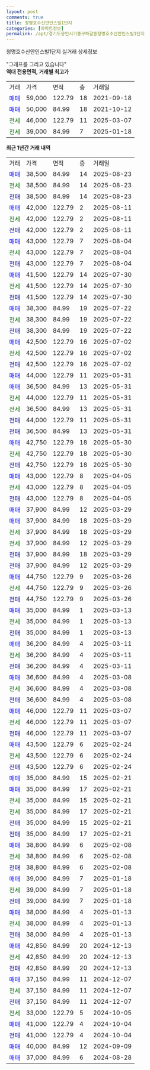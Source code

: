 ```yaml
---
layout: post
comments: true
title: 청명호수신안인스빌1단지
categories: [아파트정보]
permalink: /apt/경기도용인시기흥구하갈동청명호수신안인스빌1단지
---
```


청명호수신안인스빌1단지 실거래 상세정보

<script type="text/javascript">
  google.charts.load('current', {'packages':['line', 'corechart']});
  google.charts.setOnLoadCallback(drawChart);

  function drawChart() {
    var data = new google.visualization.DataTable();
    data.addColumn('date', '거래일');
    data.addColumn('number', "매매");
    data.addColumn('number', "전세");
    data.addColumn('number', "전매");

    data.addRows([[new Date(Date.parse("2025-08-23")), 38500, null, null], [new Date(Date.parse("2025-08-23")), null, 38500, null], [new Date(Date.parse("2025-08-23")), null, null, 38500], [new Date(Date.parse("2025-08-11")), 42000, null, null], [new Date(Date.parse("2025-08-11")), null, 42000, null], [new Date(Date.parse("2025-08-11")), null, null, 42000], [new Date(Date.parse("2025-08-04")), 43000, null, null], [new Date(Date.parse("2025-08-04")), null, 43000, null], [new Date(Date.parse("2025-08-04")), null, null, 43000], [new Date(Date.parse("2025-07-30")), 41500, null, null], [new Date(Date.parse("2025-07-30")), null, 41500, null], [new Date(Date.parse("2025-07-30")), null, null, 41500], [new Date(Date.parse("2025-07-22")), 38300, null, null], [new Date(Date.parse("2025-07-22")), null, 38300, null], [new Date(Date.parse("2025-07-22")), null, null, 38300], [new Date(Date.parse("2025-07-02")), 42500, null, null], [new Date(Date.parse("2025-07-02")), null, 42500, null], [new Date(Date.parse("2025-07-02")), null, null, 42500], [new Date(Date.parse("2025-05-31")), 44000, null, null], [new Date(Date.parse("2025-05-31")), 36500, null, null], [new Date(Date.parse("2025-05-31")), null, 44000, null], [new Date(Date.parse("2025-05-31")), null, 36500, null], [new Date(Date.parse("2025-05-31")), null, null, 44000], [new Date(Date.parse("2025-05-31")), null, null, 36500], [new Date(Date.parse("2025-05-30")), 42750, null, null], [new Date(Date.parse("2025-05-30")), null, 42750, null], [new Date(Date.parse("2025-05-30")), null, null, 42750], [new Date(Date.parse("2025-04-05")), 43000, null, null], [new Date(Date.parse("2025-04-05")), null, 43000, null], [new Date(Date.parse("2025-04-05")), null, null, 43000], [new Date(Date.parse("2025-03-29")), 37900, null, null], [new Date(Date.parse("2025-03-29")), 37900, null, null], [new Date(Date.parse("2025-03-29")), null, 37900, null], [new Date(Date.parse("2025-03-29")), null, 37900, null], [new Date(Date.parse("2025-03-29")), null, null, 37900], [new Date(Date.parse("2025-03-29")), null, null, 37900], [new Date(Date.parse("2025-03-26")), 44750, null, null], [new Date(Date.parse("2025-03-26")), null, 44750, null], [new Date(Date.parse("2025-03-26")), null, null, 44750], [new Date(Date.parse("2025-03-13")), 35000, null, null], [new Date(Date.parse("2025-03-13")), null, 35000, null], [new Date(Date.parse("2025-03-13")), null, null, 35000], [new Date(Date.parse("2025-03-11")), 36200, null, null], [new Date(Date.parse("2025-03-11")), null, 36200, null], [new Date(Date.parse("2025-03-11")), null, null, 36200], [new Date(Date.parse("2025-03-08")), 36600, null, null], [new Date(Date.parse("2025-03-08")), null, 36600, null], [new Date(Date.parse("2025-03-08")), null, null, 36600], [new Date(Date.parse("2025-03-07")), 46000, null, null], [new Date(Date.parse("2025-03-07")), null, 46000, null], [new Date(Date.parse("2025-03-07")), null, null, 46000], [new Date(Date.parse("2025-02-24")), 43500, null, null], [new Date(Date.parse("2025-02-24")), null, 43500, null], [new Date(Date.parse("2025-02-24")), null, null, 43500], [new Date(Date.parse("2025-02-21")), 35000, null, null], [new Date(Date.parse("2025-02-21")), 35000, null, null], [new Date(Date.parse("2025-02-21")), null, 35000, null], [new Date(Date.parse("2025-02-21")), null, 35000, null], [new Date(Date.parse("2025-02-21")), null, null, 35000], [new Date(Date.parse("2025-02-21")), null, null, 35000], [new Date(Date.parse("2025-02-08")), 38800, null, null], [new Date(Date.parse("2025-02-08")), null, 38800, null], [new Date(Date.parse("2025-02-08")), null, null, 38800], [new Date(Date.parse("2025-01-18")), 39000, null, null], [new Date(Date.parse("2025-01-18")), null, 39000, null], [new Date(Date.parse("2025-01-18")), null, null, 39000], [new Date(Date.parse("2025-01-13")), 38000, null, null], [new Date(Date.parse("2025-01-13")), null, 38000, null], [new Date(Date.parse("2025-01-13")), null, null, 38000], [new Date(Date.parse("2024-12-13")), 42850, null, null], [new Date(Date.parse("2024-12-13")), null, 42850, null], [new Date(Date.parse("2024-12-13")), null, null, 42850], [new Date(Date.parse("2024-12-07")), 37150, null, null], [new Date(Date.parse("2024-12-07")), null, 37150, null], [new Date(Date.parse("2024-12-07")), null, null, 37150], [new Date(Date.parse("2024-10-05")), null, 33000, null], [new Date(Date.parse("2024-10-04")), 41000, null, null], [new Date(Date.parse("2024-10-04")), null, null, 41000], [new Date(Date.parse("2024-09-09")), 40000, null, null], [new Date(Date.parse("2024-08-28")), 37000, null, null]]);

    var options = {
      hAxis: {
        format: 'yyyy/MM/dd'
      },    
      lineWidth: 0,
      pointsVisible: true,    
      title: '최근 1년간 유형별 실거래가 분포',
      legend: { position: 'bottom' }
    };

    var formatter = new google.visualization.NumberFormat({pattern:'###,###'} );
    formatter.format(data, 1);
    formatter.format(data, 2);
    
    setTimeout(function() {
        var chart = new google.visualization.LineChart(document.getElementById('columnchart_material'));
        chart.draw(data, (options));
        document.getElementById('loading').style.display = 'none';
    }, 200);
  }
</script>


<div id="loading" style="z-index:20; display: block; margin-left: 0px">"그래프를 그리고 있습니다"</div>
<div id="columnchart_material" style="width: 95%; margin-left: 0px; display: block"></div>
<!-- contents start -->
<b>역대 전용면적, 거래별 최고가</b>
<table class="sortable">
    <tr>
      <td>거래</td>
      <td>가격</td>
      <td>면적</td>
      <td>층</td>
      <td>거래일</td>
    </tr>
        <tr>
          <td><a style="color: blue">매매</a></td>
          <td>59,000</td>
          <td>122.79</td>
          <td>18</td>
          <td>2021-09-18</td>
        </tr>            <tr>
          <td><a style="color: blue">매매</a></td>
          <td>50,000</td>
          <td>84.99</td>
          <td>18</td>
          <td>2021-10-12</td>
        </tr>        
        <tr>
              <td><a style="color: darkgreen">전세</a></td>
              <td>46,000</td>
              <td>122.79</td>
              <td>11</td>
              <td>2025-03-07</td>
            </tr>            <tr>
              <td><a style="color: darkgreen">전세</a></td>
              <td>39,000</td>
              <td>84.99</td>
              <td>7</td>
              <td>2025-01-18</td>
            </tr>        
    
</table>

<b>최근 1년간 거래 내역</b>

<table class="sortable">
    <tr>
      <td>거래</td>
      <td>가격</td>
      <td>면적</td>
      <td>층</td>
      <td>거래일</td>
    </tr>
    <tr>
      <td><a style="color: blue">매매</a></td>
      <td>38,500</td>
      <td>84.99</td>
      <td>14</td>
      <td>2025-08-23</td>
    </tr>          <tr>
      <td><a style="color: darkgreen">전세</a></td>
      <td>38,500</td>
      <td>84.99</td>
      <td>14</td>
      <td>2025-08-23</td>
    </tr>          <tr>
      <td><a style="color: darkblue">전매</a></td>
      <td>38,500</td>
      <td>84.99</td>
      <td>14</td>
      <td>2025-08-23</td>
    </tr>          <tr>
      <td><a style="color: blue">매매</a></td>
      <td>42,000</td>
      <td>122.79</td>
      <td>2</td>
      <td>2025-08-11</td>
    </tr>          <tr>
      <td><a style="color: darkgreen">전세</a></td>
      <td>42,000</td>
      <td>122.79</td>
      <td>2</td>
      <td>2025-08-11</td>
    </tr>          <tr>
      <td><a style="color: darkblue">전매</a></td>
      <td>42,000</td>
      <td>122.79</td>
      <td>2</td>
      <td>2025-08-11</td>
    </tr>          <tr>
      <td><a style="color: blue">매매</a></td>
      <td>43,000</td>
      <td>122.79</td>
      <td>7</td>
      <td>2025-08-04</td>
    </tr>          <tr>
      <td><a style="color: darkgreen">전세</a></td>
      <td>43,000</td>
      <td>122.79</td>
      <td>7</td>
      <td>2025-08-04</td>
    </tr>          <tr>
      <td><a style="color: darkblue">전매</a></td>
      <td>43,000</td>
      <td>122.79</td>
      <td>7</td>
      <td>2025-08-04</td>
    </tr>          <tr>
      <td><a style="color: blue">매매</a></td>
      <td>41,500</td>
      <td>122.79</td>
      <td>14</td>
      <td>2025-07-30</td>
    </tr>          <tr>
      <td><a style="color: darkgreen">전세</a></td>
      <td>41,500</td>
      <td>122.79</td>
      <td>14</td>
      <td>2025-07-30</td>
    </tr>          <tr>
      <td><a style="color: darkblue">전매</a></td>
      <td>41,500</td>
      <td>122.79</td>
      <td>14</td>
      <td>2025-07-30</td>
    </tr>          <tr>
      <td><a style="color: blue">매매</a></td>
      <td>38,300</td>
      <td>84.99</td>
      <td>19</td>
      <td>2025-07-22</td>
    </tr>          <tr>
      <td><a style="color: darkgreen">전세</a></td>
      <td>38,300</td>
      <td>84.99</td>
      <td>19</td>
      <td>2025-07-22</td>
    </tr>          <tr>
      <td><a style="color: darkblue">전매</a></td>
      <td>38,300</td>
      <td>84.99</td>
      <td>19</td>
      <td>2025-07-22</td>
    </tr>          <tr>
      <td><a style="color: blue">매매</a></td>
      <td>42,500</td>
      <td>122.79</td>
      <td>16</td>
      <td>2025-07-02</td>
    </tr>          <tr>
      <td><a style="color: darkgreen">전세</a></td>
      <td>42,500</td>
      <td>122.79</td>
      <td>16</td>
      <td>2025-07-02</td>
    </tr>          <tr>
      <td><a style="color: darkblue">전매</a></td>
      <td>42,500</td>
      <td>122.79</td>
      <td>16</td>
      <td>2025-07-02</td>
    </tr>          <tr>
      <td><a style="color: blue">매매</a></td>
      <td>44,000</td>
      <td>122.79</td>
      <td>11</td>
      <td>2025-05-31</td>
    </tr>          <tr>
      <td><a style="color: blue">매매</a></td>
      <td>36,500</td>
      <td>84.99</td>
      <td>13</td>
      <td>2025-05-31</td>
    </tr>          <tr>
      <td><a style="color: darkgreen">전세</a></td>
      <td>44,000</td>
      <td>122.79</td>
      <td>11</td>
      <td>2025-05-31</td>
    </tr>          <tr>
      <td><a style="color: darkgreen">전세</a></td>
      <td>36,500</td>
      <td>84.99</td>
      <td>13</td>
      <td>2025-05-31</td>
    </tr>          <tr>
      <td><a style="color: darkblue">전매</a></td>
      <td>44,000</td>
      <td>122.79</td>
      <td>11</td>
      <td>2025-05-31</td>
    </tr>          <tr>
      <td><a style="color: darkblue">전매</a></td>
      <td>36,500</td>
      <td>84.99</td>
      <td>13</td>
      <td>2025-05-31</td>
    </tr>          <tr>
      <td><a style="color: blue">매매</a></td>
      <td>42,750</td>
      <td>122.79</td>
      <td>18</td>
      <td>2025-05-30</td>
    </tr>          <tr>
      <td><a style="color: darkgreen">전세</a></td>
      <td>42,750</td>
      <td>122.79</td>
      <td>18</td>
      <td>2025-05-30</td>
    </tr>          <tr>
      <td><a style="color: darkblue">전매</a></td>
      <td>42,750</td>
      <td>122.79</td>
      <td>18</td>
      <td>2025-05-30</td>
    </tr>          <tr>
      <td><a style="color: blue">매매</a></td>
      <td>43,000</td>
      <td>122.79</td>
      <td>8</td>
      <td>2025-04-05</td>
    </tr>          <tr>
      <td><a style="color: darkgreen">전세</a></td>
      <td>43,000</td>
      <td>122.79</td>
      <td>8</td>
      <td>2025-04-05</td>
    </tr>          <tr>
      <td><a style="color: darkblue">전매</a></td>
      <td>43,000</td>
      <td>122.79</td>
      <td>8</td>
      <td>2025-04-05</td>
    </tr>          <tr>
      <td><a style="color: blue">매매</a></td>
      <td>37,900</td>
      <td>84.99</td>
      <td>12</td>
      <td>2025-03-29</td>
    </tr>          <tr>
      <td><a style="color: blue">매매</a></td>
      <td>37,900</td>
      <td>84.99</td>
      <td>18</td>
      <td>2025-03-29</td>
    </tr>          <tr>
      <td><a style="color: darkgreen">전세</a></td>
      <td>37,900</td>
      <td>84.99</td>
      <td>18</td>
      <td>2025-03-29</td>
    </tr>          <tr>
      <td><a style="color: darkgreen">전세</a></td>
      <td>37,900</td>
      <td>84.99</td>
      <td>12</td>
      <td>2025-03-29</td>
    </tr>          <tr>
      <td><a style="color: darkblue">전매</a></td>
      <td>37,900</td>
      <td>84.99</td>
      <td>18</td>
      <td>2025-03-29</td>
    </tr>          <tr>
      <td><a style="color: darkblue">전매</a></td>
      <td>37,900</td>
      <td>84.99</td>
      <td>12</td>
      <td>2025-03-29</td>
    </tr>          <tr>
      <td><a style="color: blue">매매</a></td>
      <td>44,750</td>
      <td>122.79</td>
      <td>9</td>
      <td>2025-03-26</td>
    </tr>          <tr>
      <td><a style="color: darkgreen">전세</a></td>
      <td>44,750</td>
      <td>122.79</td>
      <td>9</td>
      <td>2025-03-26</td>
    </tr>          <tr>
      <td><a style="color: darkblue">전매</a></td>
      <td>44,750</td>
      <td>122.79</td>
      <td>9</td>
      <td>2025-03-26</td>
    </tr>          <tr>
      <td><a style="color: blue">매매</a></td>
      <td>35,000</td>
      <td>84.99</td>
      <td>1</td>
      <td>2025-03-13</td>
    </tr>          <tr>
      <td><a style="color: darkgreen">전세</a></td>
      <td>35,000</td>
      <td>84.99</td>
      <td>1</td>
      <td>2025-03-13</td>
    </tr>          <tr>
      <td><a style="color: darkblue">전매</a></td>
      <td>35,000</td>
      <td>84.99</td>
      <td>1</td>
      <td>2025-03-13</td>
    </tr>          <tr>
      <td><a style="color: blue">매매</a></td>
      <td>36,200</td>
      <td>84.99</td>
      <td>4</td>
      <td>2025-03-11</td>
    </tr>          <tr>
      <td><a style="color: darkgreen">전세</a></td>
      <td>36,200</td>
      <td>84.99</td>
      <td>4</td>
      <td>2025-03-11</td>
    </tr>          <tr>
      <td><a style="color: darkblue">전매</a></td>
      <td>36,200</td>
      <td>84.99</td>
      <td>4</td>
      <td>2025-03-11</td>
    </tr>          <tr>
      <td><a style="color: blue">매매</a></td>
      <td>36,600</td>
      <td>84.99</td>
      <td>4</td>
      <td>2025-03-08</td>
    </tr>          <tr>
      <td><a style="color: darkgreen">전세</a></td>
      <td>36,600</td>
      <td>84.99</td>
      <td>4</td>
      <td>2025-03-08</td>
    </tr>          <tr>
      <td><a style="color: darkblue">전매</a></td>
      <td>36,600</td>
      <td>84.99</td>
      <td>4</td>
      <td>2025-03-08</td>
    </tr>          <tr>
      <td><a style="color: blue">매매</a></td>
      <td>46,000</td>
      <td>122.79</td>
      <td>11</td>
      <td>2025-03-07</td>
    </tr>          <tr>
      <td><a style="color: darkgreen">전세</a></td>
      <td>46,000</td>
      <td>122.79</td>
      <td>11</td>
      <td>2025-03-07</td>
    </tr>          <tr>
      <td><a style="color: darkblue">전매</a></td>
      <td>46,000</td>
      <td>122.79</td>
      <td>11</td>
      <td>2025-03-07</td>
    </tr>          <tr>
      <td><a style="color: blue">매매</a></td>
      <td>43,500</td>
      <td>122.79</td>
      <td>6</td>
      <td>2025-02-24</td>
    </tr>          <tr>
      <td><a style="color: darkgreen">전세</a></td>
      <td>43,500</td>
      <td>122.79</td>
      <td>6</td>
      <td>2025-02-24</td>
    </tr>          <tr>
      <td><a style="color: darkblue">전매</a></td>
      <td>43,500</td>
      <td>122.79</td>
      <td>6</td>
      <td>2025-02-24</td>
    </tr>          <tr>
      <td><a style="color: blue">매매</a></td>
      <td>35,000</td>
      <td>84.99</td>
      <td>15</td>
      <td>2025-02-21</td>
    </tr>          <tr>
      <td><a style="color: blue">매매</a></td>
      <td>35,000</td>
      <td>84.99</td>
      <td>17</td>
      <td>2025-02-21</td>
    </tr>          <tr>
      <td><a style="color: darkgreen">전세</a></td>
      <td>35,000</td>
      <td>84.99</td>
      <td>15</td>
      <td>2025-02-21</td>
    </tr>          <tr>
      <td><a style="color: darkgreen">전세</a></td>
      <td>35,000</td>
      <td>84.99</td>
      <td>17</td>
      <td>2025-02-21</td>
    </tr>          <tr>
      <td><a style="color: darkblue">전매</a></td>
      <td>35,000</td>
      <td>84.99</td>
      <td>15</td>
      <td>2025-02-21</td>
    </tr>          <tr>
      <td><a style="color: darkblue">전매</a></td>
      <td>35,000</td>
      <td>84.99</td>
      <td>17</td>
      <td>2025-02-21</td>
    </tr>          <tr>
      <td><a style="color: blue">매매</a></td>
      <td>38,800</td>
      <td>84.99</td>
      <td>6</td>
      <td>2025-02-08</td>
    </tr>          <tr>
      <td><a style="color: darkgreen">전세</a></td>
      <td>38,800</td>
      <td>84.99</td>
      <td>6</td>
      <td>2025-02-08</td>
    </tr>          <tr>
      <td><a style="color: darkblue">전매</a></td>
      <td>38,800</td>
      <td>84.99</td>
      <td>6</td>
      <td>2025-02-08</td>
    </tr>          <tr>
      <td><a style="color: blue">매매</a></td>
      <td>39,000</td>
      <td>84.99</td>
      <td>7</td>
      <td>2025-01-18</td>
    </tr>          <tr>
      <td><a style="color: darkgreen">전세</a></td>
      <td>39,000</td>
      <td>84.99</td>
      <td>7</td>
      <td>2025-01-18</td>
    </tr>          <tr>
      <td><a style="color: darkblue">전매</a></td>
      <td>39,000</td>
      <td>84.99</td>
      <td>7</td>
      <td>2025-01-18</td>
    </tr>          <tr>
      <td><a style="color: blue">매매</a></td>
      <td>38,000</td>
      <td>84.99</td>
      <td>4</td>
      <td>2025-01-13</td>
    </tr>          <tr>
      <td><a style="color: darkgreen">전세</a></td>
      <td>38,000</td>
      <td>84.99</td>
      <td>4</td>
      <td>2025-01-13</td>
    </tr>          <tr>
      <td><a style="color: darkblue">전매</a></td>
      <td>38,000</td>
      <td>84.99</td>
      <td>4</td>
      <td>2025-01-13</td>
    </tr>          <tr>
      <td><a style="color: blue">매매</a></td>
      <td>42,850</td>
      <td>84.99</td>
      <td>20</td>
      <td>2024-12-13</td>
    </tr>          <tr>
      <td><a style="color: darkgreen">전세</a></td>
      <td>42,850</td>
      <td>84.99</td>
      <td>20</td>
      <td>2024-12-13</td>
    </tr>          <tr>
      <td><a style="color: darkblue">전매</a></td>
      <td>42,850</td>
      <td>84.99</td>
      <td>20</td>
      <td>2024-12-13</td>
    </tr>          <tr>
      <td><a style="color: blue">매매</a></td>
      <td>37,150</td>
      <td>84.99</td>
      <td>11</td>
      <td>2024-12-07</td>
    </tr>          <tr>
      <td><a style="color: darkgreen">전세</a></td>
      <td>37,150</td>
      <td>84.99</td>
      <td>11</td>
      <td>2024-12-07</td>
    </tr>          <tr>
      <td><a style="color: darkblue">전매</a></td>
      <td>37,150</td>
      <td>84.99</td>
      <td>11</td>
      <td>2024-12-07</td>
    </tr>          <tr>
      <td><a style="color: darkgreen">전세</a></td>
      <td>33,000</td>
      <td>122.79</td>
      <td>5</td>
      <td>2024-10-05</td>
    </tr>          <tr>
      <td><a style="color: blue">매매</a></td>
      <td>41,000</td>
      <td>122.79</td>
      <td>4</td>
      <td>2024-10-04</td>
    </tr>          <tr>
      <td><a style="color: darkblue">전매</a></td>
      <td>41,000</td>
      <td>122.79</td>
      <td>4</td>
      <td>2024-10-04</td>
    </tr>          <tr>
      <td><a style="color: blue">매매</a></td>
      <td>40,000</td>
      <td>84.99</td>
      <td>12</td>
      <td>2024-09-09</td>
    </tr>          <tr>
      <td><a style="color: blue">매매</a></td>
      <td>37,000</td>
      <td>84.99</td>
      <td>6</td>
      <td>2024-08-28</td>
    </tr>      </table>
<!-- contents end -->    

